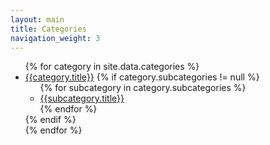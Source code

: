 ```yaml
---
layout: main
title: Categories
navigation_weight: 3
---
```

<!-- Initial Model (without considering subcategories)
<ul class="category-list">
  {% for category in site.categories %}
  {% assign category_name = category | first %}
  <li class="category-list-enclosure">
    <div class="category-list-enclosure-title">{{category_name}}</div>
    <ul class="category-post-list">
    {% assign category_posts = site.categories[category_name] | sort:"date" | reverse %}
    {% for post in category_posts limit:1 %}
      <li class="category-post-list-enclosure">
        {{post.title}}
      </li>
    {% endfor %}
    </ul>
  </li>
  {% endfor %}
</ul>
-->
<!-- future model (data-driven menu for category as subcategory does not really exist in Jekyll) -->
<ul class="category-list">
  {% for category in site.data.categories %}
  <li class="category-list-enclosure">
    <a href="{{site.production_url}}/category{{category.href}}">{{category.title}}</a>
    {% if category.subcategories != null %}
    <ul class="category-sub-list">
      {% for subcategory in category.subcategories %}
        <li class="category-sub-list-enclosure">
          <a href="{{site.production_url}}/category{{category.href}}{{subcategory.href}}">
            {{subcategory.title}}
          </a>
        </li>
      {% endfor %}
    </ul>
    {% endif %}
  </li>
  {% endfor %}
</ul>
